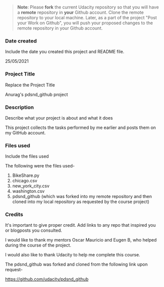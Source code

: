 >**Note**: Please **fork** the current Udacity repository so that you will have a **remote** repository in **your** Github account. Clone the remote repository to your local machine. Later, as a part of the project "Post your Work on Github", you will push your proposed changes to the remote repository in your Github account.

### Date created
Include the date you created this project and README file.

25/05/2021

### Project Title
Replace the Project Title

Anurag's pdsnd_github project

### Description
Describe what your project is about and what it does

This project collects the tasks performed by me earlier and posts them on my GitHub account.

### Files used
Include the files used

The following were the files used-
1. BikeShare.py 
2. chicago.csv
3. new_york_city.csv
4. washington.csv
5. pdsnd_github (which was forked into my remote repository and then cloned into my local repository as requested by the course project)

### Credits
It's important to give proper credit. Add links to any repo that inspired you or blogposts you consulted.

I would like to thank my mentors Oscar Mauricio and Eugen B, who helped during the course of the project. 

I would also like to thank Udacity to help me complete this course.

The pdsnd_github was forked and cloned from the following link upon request-

https://github.com/udacity/pdsnd_github
